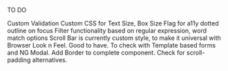 TO DO

Custom Validation
Custom CSS for Text Size, Box Size
Flag for a11y dotted outline on focus
Filter functionality based on regular expression, word match options
Scroll Bar is currently custom style, to make it universal with Browser Look n Feel. Good to have.
To check with Template based forms and NG Modal.
Add Border to complete component.
Check for scroll-padding alternatives.